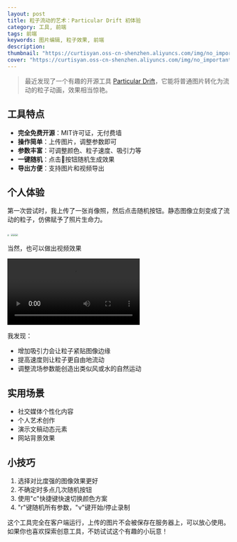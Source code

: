 ```yaml
---
layout: post
title: 粒子流动的艺术：Particular Drift 初体验
category: 工具, 前端
tags: 前端
keywords: 图片编辑, 粒子效果, 前端
description: 
thumbnail: "https://curtisyan.oss-cn-shenzhen.aliyuncs.com/img/no_important/202503021347419.png" # 首页略缩图
cover: "https://curtisyan.oss-cn-shenzhen.aliyuncs.com/img/no_important/202503021347419.png" # 文章页头图
---
```


> 最近发现了一个有趣的开源工具 [Particular Drift](https://collidingscopes.github.io/particular-drift/)，它能将普通图片转化为流动的粒子动画，效果相当惊艳。


## 工具特点

- **完全免费开源**：MIT许可证，无付费墙
- **操作简单**：上传图片，调整参数即可
- **参数丰富**：可调整颜色、粒子速度、吸引力等
- **一键随机**：点击🎲按钮随机生成效果
- **导出方便**：支持图片和视频导出

## 个人体验

第一次尝试时，我上传了一张肖像照，然后点击随机按钮。静态图像立刻变成了流动的粒子，仿佛赋予了照片生命力。

<img src="https://curtisyan.oss-cn-shenzhen.aliyuncs.com/img/no_important/202408310404202.jpeg" style="zoom:25%;"/>
<img src="https://curtisyan.oss-cn-shenzhen.aliyuncs.com/img/no_important/202503021338660.png" style="zoom: 33%;" /><img src="https://curtisyan.oss-cn-shenzhen.aliyuncs.com/img/no_important/202503021342108.png" style="zoom:33%;" /><img src="https://curtisyan.oss-cn-shenzhen.aliyuncs.com/img/no_important/202503021347419.png" style="zoom:33%;" />



当然，也可以做出视频效果

![](https://curtisyan.oss-cn-shenzhen.aliyuncs.com/img/no_important/202503021353195.mp4)

我发现：
- 增加吸引力会让粒子紧贴图像边缘
- 提高速度则让粒子更自由地流动
- 调整流场参数能创造出类似风或水的自然运动

## 实用场景

- 社交媒体个性化内容
- 个人艺术创作
- 演示文稿动态元素
- 网站背景效果

## 小技巧

1. 选择对比度强的图像效果更好
2. 不确定时多点几次随机按钮
3. 使用"c"快捷键快速切换颜色方案
4. "r"键随机所有参数，"v"键开始/停止录制

这个工具完全在客户端运行，上传的图片不会被保存在服务器上，可以放心使用。如果你也喜欢探索创意工具，不妨试试这个有趣的小玩意！